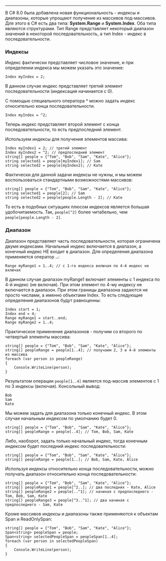 ****

В C# 8.0 была добавлена новая функциональность - индексы и диапазоны, которые упрощают получение из массивов под-массивов. Для этого в C# есть два типа: **System.Range** и **System.Index**. Оба типа являются структурами. Тип Range представляет некоторый диапазон значений в некоторой последовательность, а тип Index - индекс в последовательности.

### Индексы

Индекс фактически представляет числовое значение, и при определении индекса мы можем указать это значение:

```
Index myIndex = 2;
```

В данном случае индекс представляет третий элемент последовательности (индексация начинается с 0).

С помощью специального оператора **^** можно задать индекс относительно конца последовательности.

```
Index myIndex = ^2;
```

Теперь индекс представляет второй элемент с конца последовательности, то есть предпоследний элемент.

Используем индексы для получения элементов массива:

```
Index myIndex1 = 2; // третий элемент
Index myIndex2 = ^2; // предпоследний элемент
string[] people = {"Tom", "Bob", "Sam", "Kate", "Alice"};
string selected1 = people[myIndex1]; // Sam
string selected2 = people[myIndex2]; // Kate
```

Фактически для данной задачи индексы не нужны, и мы можем воспользоваться стандартными возможностями массивов:

```
string[] people = {"Tom", "Bob", "Sam", "Kate", "Alice"};
string selected1 = people[2]; // Sam
string selected2 = people[people.Length - 2]; // Kate
```
То есть в подобных ситуациях плюсом индексов является большая удобочитаемость. Так, `people[^2]` более читабельно, чем `people[people.Length - 2]`.

### Диапазон

Диапазон представляет часть последовательности, которая ограничена двумя индексами. Начальный индекс включается в диапазон, а конечный индекс НЕ входит в диапазон. Для определения диапазона применяется оператор **..**:

```
Range myRange1 = 1..4; // c 1-го индекса включая по 4-й индекс не включая
```

В данном случае диапазон myRange1 включает элементы с 1 индекса по 4-й индекс (не включая). При этом элемент по 4-му индексу не включается в диапазон. При этом границы диапазона задаются не просто числами, а именно объектами Index. То есть следующие определения диапазонов будут равноценны:

```
Index start = 1;
Index end = 4;
Range myRange1 = start..end;
Range myRange2 = 1..4;
```

Практическое применение диапазонов - получим со второго по четвертый элементы массива:

```
string[] people = {"Tom", "Bob", "Sam", "Kate", "Alice"};
string[] peopleRange = people[1..4]; // получаем 2, 3 и 4-й элементы из массива
foreach (var person in peopleRange)
{
    Console.WriteLine(person);
}
```

Результатом операции `people[1..4]` является под-массив элементов с 1 по 3 индексы (включая). Консольный вывод:

```
Bob
Sam
Kate
```

Мы можем задать для диапазона только конечный индекс. В этом случае начальным индексом по умолчанию будет 0.

```
string[] people = {"Tom", "Bob", "Sam", "Kate", "Alice"};
string[] peopleRange = people[..4]; // Tom, Bob, Sam, Kate
```

Либо, наоборот, задать только начальный индекс, тогда конечным индексом будет последний индекс последовательности:

```
string[] people = {"Tom", "Bob", "Sam", "Kate", "Alice"};
string[] peopleRange = people[1..]; // Bob, Sam, Kate, Alice
```

Используя индексы относительно конца последовательности, можно получать диапазон относительно конца последовательности:

```
string[] people = {"Tom", "Bob", "Sam", "Kate", "Alice"};
string[] peopleRange1 = people[^2..]; // два последних - Kate, Alice
string[] peopleRange2 = people[..^1]; // начиная с предпоследнего - Tom, Bob, Sam, Kate
string[] peopleRange3 = people[^3..^1]; // два начиная с предпоследнего - Sam, Kate
```

Кроме массивов индексы и диапазоны также применяются к объектам Span и ReadOnlySpan:

```
string[] people = {"Tom", "Bob", "Sam", "Kate", "Alice"};
Span<string> peopleSpan = people;
Span<string> selectedPeopleSpan = peopleSpan[1..4];
foreach (var person in selectedPeopleSpan)
{
    Console.WriteLine(person);
}
```